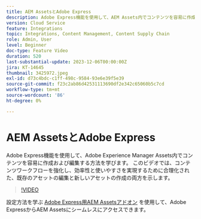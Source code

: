 ```yaml
---
title: AEM AssetsとAdobe Express
description: Adobe Express機能を使用して、AEM Assets内でコンテンツを容易に作成および編集する方法を学びます。
version: Cloud Service
feature: Integrations
topic: Integrations, Content Management, Content Supply Chain
role: Admin, User
level: Beginner
doc-type: Feature Video
duration: 520
last-substantial-update: 2023-12-06T00:00:00Z
jira: KT-14645
thumbnail: 3425972.jpeg
exl-id: d73c4bdc-c1ff-498c-9584-93e6e39f5e39
source-git-commit: f23c2ab86d42531113690df2e342c65060b5c7cd
workflow-type: tm+mt
source-wordcount: '86'
ht-degree: 0%

---
```


# AEM AssetsとAdobe Express

Adobe Express機能を使用して、Adobe Experience Manager Assets内でコンテンツを容易に作成および編集する方法を学びます。 このビデオでは、コンテンツワークフローを強化し、効率性と使いやすさを実現するために合理化された、既存のアセットの編集と新しいアセットの作成の両方を示します。

>[!VIDEO](https://video.tv.adobe.com/v/3425972/?learn=on)

設定方法を学ぶ [Adobe Express用AEM Assetsアドオン](./adobe-express-aem-assets-add-on.md) を使用して、Adobe ExpressからAEM Assetsにシームレスにアクセスできます。
